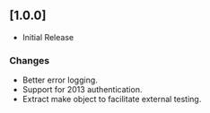 ## [1.0.0]
* Initial Release

### Changes
- Better error logging.
- Support for 2013 authentication.
- Extract make object to facilitate external testing.
